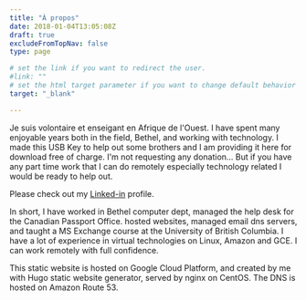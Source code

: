 ```yaml
---
title: "À propos"
date: 2018-01-04T13:05:08Z
draft: true 
excludeFromTopNav: false
type: page

# set the link if you want to redirect the user.
#link: ""
# set the html target parameter if you want to change default behavior
target: "_blank"

---
```


Je suis volontaire et enseigant en Afrique de l'Ouest. I have spent many enjoyable years both in the field, Bethel, and working with technology. I made this USB Key to help out some brothers and I am providing it here for download free of charge. I'm not requesting any donation... But if you have any part time work that I can do remotely especially technology related I would be ready to help out. 

Please check out my [Linked-in](https://www.linkedin.com/in/boydkelly "Boyd's Linkedin Page") profile.

In short, I have worked in Bethel computer dept, managed the help desk for the Canadian Passport Office. hosted websites, managed email dns servers, and taught a MS Exchange course at the University of British Columbia. I have a lot of experience in virtual technologies on Linux, Amazon and GCE. I can work remotely with full confidence.

This static website is hosted on Google Cloud Platform, and created by me with Hugo static website generator, served by nginx on CentOS. The DNS is hosted on Amazon Route 53.
